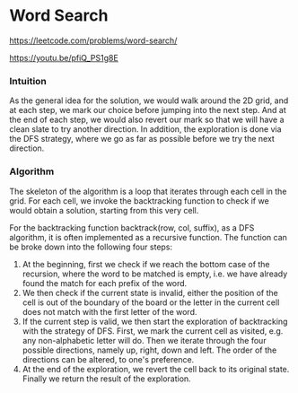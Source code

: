 # Word Search

https://leetcode.com/problems/word-search/

https://youtu.be/pfiQ_PS1g8E

### Intuition
As the general idea for the solution, we would walk around the 2D grid, and at each step, we mark our choice before jumping into the next step. And at the end of each step, we would also revert our mark so that we will have a clean slate to try another direction. In addition, the exploration is done via the DFS strategy, where we go as far as possible before we try the next direction.

### Algorithm
The skeleton of the algorithm is a loop that iterates through each cell in the grid. For each cell, we invoke the backtracking function to check if we would obtain a solution, starting from this very cell.

For the backtracking function backtrack(row, col, suffix), as a DFS algorithm, it is often implemented as a recursive function. The function can be broke down into the following four steps:

1. At the beginning, first we check if we reach the bottom case of the recursion, where the word to be matched is empty, i.e. we have already found the match for each prefix of the word.
2. We then check if the current state is invalid, either the position of the cell is out of the boundary of the board or the letter in the current cell does not match with the first letter of the word.
3. If the current step is valid, we then start the exploration of backtracking with the strategy of DFS. First, we mark the current cell as visited, e.g. any non-alphabetic letter will do. Then we iterate through the four possible directions, namely up, right, down and left. The order of the directions can be altered, to one's preference.
4. At the end of the exploration, we revert the cell back to its original state. Finally we return the result of the exploration.